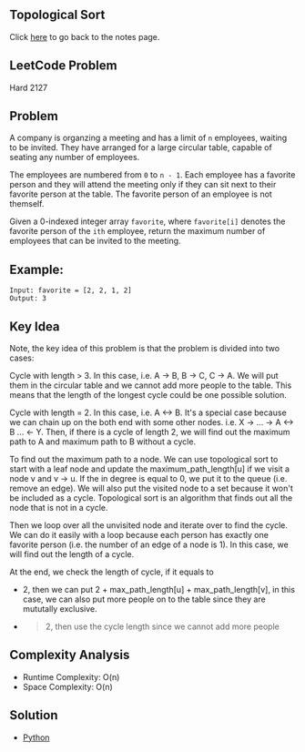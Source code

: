 ## Topological Sort
Click [here](../notes.md) to go back to the notes page.

## LeetCode Problem
Hard 2127

## Problem
A company is organzing a meeting and has a limit of `n` employees, waiting to be invited. They have arranged for a large circular table, capable of seating any number of employees.

The employees are numbered from `0` to `n - 1`. Each employee has a favorite person and they will attend the meeting only if they can sit next to their favorite person at the table. The favorite person of an employee is not themself.

Given a 0-indexed integer array `favorite`, where `favorite[i]` denotes the favorite person of the `ith` employee, return the maximum number of employees that can be invited to the meeting.

## Example:
```
Input: favorite = [2, 2, 1, 2]
Output: 3
```

## Key Idea
Note, the key idea of this problem is that the problem is divided into two cases:

Cycle with length > 3. In this case, i.e. A -> B, B -> C, C -> A. We will put them in the circular table and we cannot add more people to the table. This means that the length of the longest cycle could be one possible solution.

Cycle with length = 2. In this case, i.e. A <-> B. It's a special case because we can chain up on the both end with some other nodes. i.e. X -> ... -> A <-> B ... <- Y. Then, if there is a cycle of length 2, we will find out the maximum path to A and maximum path to B without a cycle.

To find out the maximum path to a node. We can use topological sort to start with a leaf node and update the maximum_path_length[u] if we visit a node v and v -> u. If the in degree is equal to 0, we put it to the queue (i.e. remove an edge). We will also put the visited node to a set because it won't be included as a cycle. Topological sort is an algorithm that finds out all the node that is not in a cycle.

Then we loop over all the unvisited node and iterate over to find the cycle. We can do it easily with a loop because each person has exactly one favorite person (i.e. the number of an edge of a node is 1). In this case, we will find out the length of a cycle.

At the end, we check the length of cycle, if it equals to
- 2, then we can put 2 + max_path_length[u] + max_path_length[v], in this case, we can also put more people on to the table since they are mututally exclusive. 
- > 2, then use the cycle length since we cannot add more people

## Complexity Analysis
- Runtime Complexity: O(n)
- Space Complexity: O(n)

## Solution
- [Python](./solution.py)